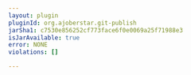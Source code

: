 ```yaml
---
layout: plugin
pluginId: org.ajoberstar.git-publish
jarSha1: c7530e856252cf773face6f0e0069a25f71988e3
isJarAvailable: true
error: NONE
violations: []

---
```

